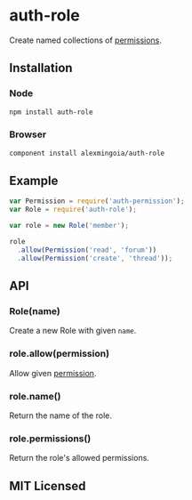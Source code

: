 # auth-role

Create named collections of
[permissions](https://github.com/alexmingoia/auth-permission).

## Installation

### Node

```sh
npm install auth-role
```

### Browser

```sh
component install alexmingoia/auth-role
```

## Example

```javascript
var Permission = require('auth-permission');
var Role = require('auth-role');

var role = new Role('member');

role
  .allow(Permission('read', 'forum'))
  .allow(Permission('create', 'thread'));
```

## API

### Role(name)

Create a new Role with given `name`.

### role.allow(permission)

Allow given [permission](https://github.com/alexmingoia/auth-permission).

### role.name()

Return the name of the role.

### role.permissions()

Return the role's allowed permissions.

## MIT Licensed
